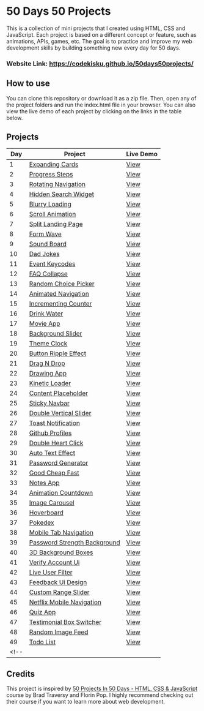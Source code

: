 # 50 Days 50 Projects

This is a collection of mini projects that I created using HTML, CSS and JavaScript. Each project is based on a different concept or feature, such as animations, APIs, games, etc. The goal is to practice and improve my web development skills by building something new every day for 50 days.

### Website Link: https://codekisku.github.io/50days50projects/

## How to use

You can clone this repository or download it as a zip file. Then, open any of the project folders and run the index.html file in your browser. You can also view the live demo of each project by clicking on the links in the table below.

## Projects

| Day | Project | Live Demo |
| --- | ------- | --------- |
| 1 | [Expanding Cards](https://github.com/CodeKisku/50days50projects/tree/master/Expanding%20Cards) | [View](https://codekisku.github.io/50days50projects/Expanding%20Cards/index.html) |
| 2 | [Progress Steps](https://github.com/CodeKisku/50days50projects/tree/master/Progress%20Steps) | [View](https://codekisku.github.io/50days50projects/Progress%20Steps/index.html) |
| 3 | [Rotating Navigation](https://github.com/CodeKisku/50days50projects/tree/master/Rotating%20Navigation) | [View](https://codekisku.github.io/50days50projects/Rotating%20Navigation/index.html) |
| 4 | [Hidden Search Widget](https://github.com/CodeKisku/50days50projects/tree/master/Hidden%20Search%20Widget) | [View](https://codekisku.github.io/50days50projects/Hidden%20Search%20Widget/index.html) |
| 5 | [Blurry Loading](https://github.com/CodeKisku/50days50projects/tree/master/Blurry%20Loading) | [View](https://codekisku.github.io/50days50projects/Blurry%20Loading/index.html) |
| 6 | [Scroll Animation](https://github.com/CodeKisku/50days50projects/tree/master/Scroll%20Animation) | [View](https://codekisku.github.io/50days50projects/Scroll%20Animation/index.html) |
| 7 | [Split Landing Page](https://github.com/CodeKisku/50days50projects/tree/master/Split%20Landing%20Page) | [View](https://codekisku.github.io/50days50projects/Split%20Landing%20Page/index.html) |
| 8 | [Form Wave](https://github.com/CodeKisku/50days50projects/tree/master/Form%20Wave%20Animation) | [View](https://codekisku.github.io/50days50projects/Form%20Wave%20Animation/index.html) |
| 9 | [Sound Board](https://github.com/CodeKisku/50days50projects/tree/master/Sound%20Board) | [View](https://codekisku.github.io/50days50projects/Sound%20Board/index.html) |
| 10 | [Dad Jokes](https://github.com/CodeKisku/50days50projects/tree/master/Dad%20Jokes) | [View](https://codekisku.github.io/50days50projects/Dad%20Jokes/index.html) |
| 11 | [Event Keycodes](https://github.com/CodeKisku/50days50projects/tree/master/Event%20Keycodes) | [View](https://codekisku.github.io/50days50projects/Event%20Keycodes/index.html) |
| 12 | [FAQ Collapse](https://github.com/CodeKisku/50days50projects/tree/master/FAQ%20Collapse) | [View](https://codekisku.github.io/50days50projects/Faq%20Collapse/index.html) |
| 13 | [Random Choice Picker](https://github.com/CodeKisku/50days50projects/tree/master/Random%20Choice%20Picker) | [View](https://codekisku.github.io/50days50projects/Random%20Choice%20Picker/index.html) |
| 14 | [Animated Navigation](https://github.com/CodeKisku/50days50projects/tree/master/Animated%20Navigation) | [View](https://codekisku.github.io/50days50projects/Animated%20Navigation/index.html) |
| 15 | [Incrementing Counter](https://github.com/CodeKisku/50days50projects/tree/master/Incrementing%20Counter) | [View](https://codekisku.github.io/50days50projects/Incrementing%20Counter/index.html) |
| 16 | [Drink Water](https://github.com/CodeKisku/50days50projects/tree/master/Drink%20Water) | [View](https://codekisku.github.io/50days50projects/Drink%20Water/index.html) |
| 17 | [Movie App](https://github.com/CodeKisku/50days50projects/tree/master/Movie%20App) | [View](https://codekisku.github.io/50days50projects/Movie%20App/index.html) |
| 18 | [Background Slider](https://github.com/CodeKisku/50days50projects/tree/master/Background%20Slider) | [View](https://codekisku.github.io/50days50projects/Background%20Slider/index.html) |
| 19 | [Theme Clock](https://github.com/CodeKisku/50days50projects/tree/master/Theme%20Clock) | [View](https://codekisku.github.io/50days50projects/Theme%20Clock/index.html) |
| 20 | [Button Ripple Effect](https://github.com/CodeKisku/50days50projects/tree/master/Button%20Ripple%20Effect) | [View](https://codekisku.github.io/50days50projects/Button%20Ripple%20Effect/index.html) |
| 21 | [Drag N Drop](https://github.com/CodeKisku/50days50projects/tree/master/Drag%20N%20Drop) | [View](https://codekisku.github.io/50days50projects/Drag%20N%20Drop/index.html) |
| 22 | [Drawing App](https://github.com/CodeKisku/50days50projects/tree/master/Drawing%20App) | [View](https://codekisku.github.io/50days50projects/Drawing%20App/index.html) |
| 23 | [Kinetic Loader](https://github.com/CodeKisku/50days50projects/tree/master/Kinetic%20Loader) | [View](https://codekisku.github.io/50days50projects/Kinetic%20Loader/index.html) |
| 24 | [Content Placeholder](https://github.com/CodeKisku/50days50projects/tree/master/Content%20Placeholder) | [View](https://codekisku.github.io/50days50projects/Content%20Placeholder/index.html) |
| 25 | [Sticky Navbar](https://github.com/CodeKisku/50days50projects/tree/master/Sticky%20Navbar) | [View](https://codekisku.github.io/50days50projects/Sticky%20Navbar/index.html) |
| 26 | [Double Vertical Slider](https://github.com/CodeKisku/50days50projects/tree/master/Double%20Vertical%20Slider) | [View](https://codekisku.github.io/50days50projects/Double%20Vertical%20Slider/index.html) |
| 27 | [Toast Notification](https://github.com/CodeKisku/50days50projects/tree/master/Toast%20Notification) | [View](https://codekisku.github.io/50days50projects/Toast%20Notification/index.html) |
| 28 | [Github Profiles](https://github.com/CodeKisku/50days50projects/tree/master/Github%20Profiles) | [View](https://codekisku.github.io/50days50projects/Github%20Profiles/index.html) |
| 29 | [Double Heart Click](https://github.com/CodeKisku/50days50projects/tree/master/Double%20Heart%20Click) | [View](https://codekisku.github.io/50days50projects/Double%20Heart%20Click/index.html) |
| 30 | [Auto Text Effect](https://github.com/CodeKisku/50days50projects/tree/master/Auto%20Text%20Effect) | [View](https://codekisku.github.io/50days50projects/Auto%20Text%20Effect/index.html) |
| 31 | [Password Generator](https://github.com/CodeKisku/50days50projects/tree/master/Password%20Generator) | [View](https://codekisku.github.io/50days50projects/Password%20Generator/index.html) |
| 32 | [Good Cheap Fast](https://github.com/CodeKisku/50days50projects/tree/master/Good%20Cheap%20Fast) | [View](https://codekisku.github.io/50days50projects/Good%20Cheap%20Fast/index.html) |
| 33 | [Notes App](https://github.com/CodeKisku/50days50projects/tree/master/Notes%20App) | [View](https://codekisku.github.io/50days50projects/Notes%20App/index.html) |
| 34 | [Animation Countdown](https://github.com/CodeKisku/50days50projects/tree/master/Animation%20Countdown) | [View](https://codekisku.github.io/50days50projects/Animation%20Countdown/index.html) |
| 35 | [Image Carousel](https://github.com/CodeKisku/50days50projects/tree/master/Image%20Carousel) | [View](https://codekisku.github.io/50days50projects/Image%20Carousel/index.html) |
| 36 | [Hoverboard](https://github.com/CodeKisku/50days50projects/tree/master/Hoverboard) | [View](https://codekisku.github.io/50days50projects/Hoverboard/index.html) |
| 37 | [Pokedex](https://github.com/CodeKisku/50days50projects/tree/master/Pokedex) | [View](https://codekisku.github.io/50days50projects/Pokedex/index.html) |
| 38 | [Mobile Tab Navigation](https://github.com/CodeKisku/50days50projects/tree/master/Mobile%20Tab%20Navigation) | [View](https://codekisku.github.io/50days50projects/Mobile%20Tab%20Navigation/index.html) |
| 39 | [Password Strength Background](https://github.com/CodeKisku/50days50projects/tree/master/Password%20Strength%20Background) | [View](https://codekisku.github.io/50days50projects/Password%20Strength%20Background/index.html) |
| 40 | [3D Background Boxes](https://github.com/CodeKisku/50days50projects/tree/master/3D%20Background%20Boxes) | [View](https://codekisku.github.io/50days50projects/3D%20Background%20Boxes/index.html) |
| 41 | [Verify Account Ui](https://github.com/CodeKisku/50days50projects/tree/master/Verify%20Account%20Ui) | [View](https://codekisku.github.io/50days50projects/Verify%20Account%20Ui/index.html) |
| 42 | [Live User Filter](https://github.com/CodeKisku/50days50projects/tree/master/Live%20User%20Filter) | [View](https://codekisku.github.io/50days50projects/Live%20User%20Filter/index.html) |
| 43 | [Feedback Ui Design](https://github.com/CodeKisku/50days50projects/tree/master/Feedback%20Ui%20Design) | [View](https://codekisku.github.io/50days50projects/Feedback%20Ui%20Design/index.html) |
| 44 | [Custom Range Slider](https://github.com/CodeKisku/50days50projects/tree/master/Custom%20Range%20Slider) | [View](https://codekisku.github.io/50days50projects/Custom%20Range%20Slider/index.html) |
| 45 | [Netflix Mobile Navigation](https://github.com/CodeKisku/50days50projects/tree/master/Netflix%20Mobile%20Navigation) | [View](https://codekisku.github.io/50days50projects/Netflix%20Mobile%20Navigation/index.html) |
| 46 | [Quiz App](https://github.com/CodeKisku/50days50projects/tree/master/Quiz%20App) | [View](https://codekisku.github.io/50days50projects/Quiz%20App/index.html) |
| 47 | [Testimonial Box Switcher](https://github.com/CodeKisku/50days50projects/tree/master/Testimonial%20Box%20Switcher) | [View](https://codekisku.github.io/50days50projects/Testimonial%20Box%20Switcher/index.html) |
| 48 | [Random Image Feed](https://github.com/CodeKisku/50days50projects/tree/master/Random%20Image%20Feed) | [View](https://codekisku.github.io/50days50projects/Random%20Image%20Feed/index.html) |
| 49 | [Todo List](https://github.com/CodeKisku/50days50projects/tree/master/Todo%20List) | [View](https://codekisku.github.io/50days50projects/Todo%20List/index.html) |
<!-- |  | [](https://github.com/CodeKisku/50days50projects/tree/master/) | [View](https://codekisku.github.io/50days50projects//index.html) | -->

## Credits

This project is inspired by [50 Projects In 50 Days - HTML, CSS & JavaScript](https://www.udemy.com/course/50-projects-50-days/) course by Brad Traversy and Florin Pop. I highly recommend checking out their course if you want to learn more about web development.
